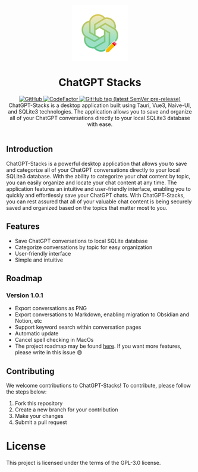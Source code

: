 <p align="center">
  <img width="150px" src="./public/icon_256X256@2x.png" alt="ChatGPT-Stacks"><br/>
  <h1 align="center">ChatGPT Stacks</h1>
</p>

<p align="center">
  <a href="https://github.com/zhouyangtingwen/chatgpt-stacks/blob/master/LICENSE">
    <img alt="GitHub" src="https://img.shields.io/github/license/zhouyangtingwen/chatgpt-stacks"/>
  </a>
  <a href="https://github.com/zhouyangtingwen/chatgpt-stacks/issues">
    <img src="https://img.shields.io/badge/contributions-welcome-brightgreen.svg?style=flat" alt="CodeFactor" />
  </a>
  <a href="https://github.com/zhouyangtingwen/chatgpt-stacks/tags" rel="nofollow">
    <img alt="GitHub tag (latest SemVer pre-release)" src="https://img.shields.io/github/v/tag/zhouyangtingwen/chatgpt-stacks?include_prereleases&label=version"/>
  </a>
  <br/>
  ChatGPT-Stacks is a desktop application built using Tauri, Vue3, Naive-UI, and SQLite3 technologies. The application allows you to save and organize all of your ChatGPT conversations directly to your local SQLite3 database with ease.
  <br/>
  <br/>
</p>

## Introduction

ChatGPT-Stacks is a powerful desktop application that allows you to save and categorize all of your ChatGPT conversations directly to your local SQLite3 database. With the ability to categorize your chat content by topic, you can easily organize and locate your chat content at any time. The application features an intuitive and user-friendly interface, enabling you to quickly and effortlessly save your ChatGPT chats. With ChatGPT-Stacks, you can rest assured that all of your valuable chat content is being securely saved and organized based on the topics that matter most to you.

## Features
- Save ChatGPT conversations to local SQLite database
- Categorize conversations by topic for easy organization
- User-friendly interface
- Simple and intuitive

## Roadmap

### Version 1.0.1
- Export conversations as PNG
- Export conversations to Markdown, enabling migration to Obsidian and Notion, etc
- Support keyword search within conversation pages
- Automatic update
- Cancel spell checking in MacOs
- The project roadmap may be found [here](https://github.com/zhouyangtingwen/chatgpt-stacks/issues/1). If you want more features, please write in this issue 😄

## Contributing
We welcome contributions to ChatGPT-Stacks! To contribute, please follow the steps below:

1. Fork this repository
1. Create a new branch for your contribution
1. Make your changes
1. Submit a pull request

# License
This project is licensed under the terms of the GPL-3.0 license.
